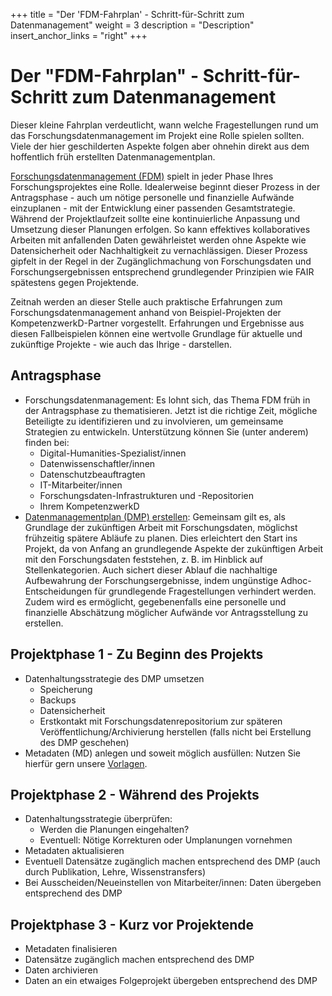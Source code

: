 +++
title = "Der 'FDM-Fahrplan' - Schritt-für-Schritt zum Datenmanagement"
weight = 3
description = "Description"
insert_anchor_links = "right"
+++

# Der "FDM-Fahrplan" - Schritt-für-Schritt zum Datenmanagement
Dieser kleine Fahrplan verdeutlicht, wann welche Fragestellungen rund um das Forschungsdatenmanagement im Projekt eine Rolle spielen sollten. Viele der hier geschilderten Aspekte folgen aber ohnehin direkt aus dem hoffentlich früh erstellten Datenmanagementplan.

[Forschungsdatenmanagement (FDM)](@/fdm/_index.md) spielt in jeder Phase Ihres Forschungsprojektes eine Rolle. Idealerweise beginnt dieser Prozess in der Antragsphase - auch um nötige personelle und finanzielle Aufwände einzuplanen - mit der Entwicklung einer passenden Gesamtstrategie. Während der Projektlaufzeit sollte eine kontinuierliche Anpassung und Umsetzung dieser Planungen erfolgen. So kann effektives kollaboratives Arbeiten mit anfallenden Daten gewährleistet werden ohne Aspekte wie Datensicherheit oder Nachhaltigkeit zu vernachlässigen. Dieser Prozess gipfelt in der Regel in der Zugänglichmachung von Forschungsdaten und Forschungsergebnissen entsprechend grundlegender Prinzipien wie FAIR spätestens gegen Projektende.

Zeitnah werden an dieser Stelle auch praktische Erfahrungen zum Forschungsdatenmanagement anhand von Beispiel-Projekten der KompetenzwerkD-Partner vorgestellt. Erfahrungen und Ergebnisse aus diesen Fallbeispielen können eine wertvolle Grundlage für aktuelle und zukünftige Projekte - wie auch das Ihrige - darstellen.

## Antragsphase
* Forschungsdatenmanagement: Es lohnt sich, das Thema FDM früh in der Antragsphase zu thematisieren. Jetzt ist die richtige Zeit, mögliche Beteiligte zu identifizieren und zu involvieren, um gemeinsame Strategien zu entwickeln. Unterstützung können Sie (unter anderem) finden bei:
  * Digital-Humanities-Spezialist/innen
  * Datenwissenschaftler/innen
  * Datenschutzbeauftragten
  * IT-Mitarbeiter/innen
  * Forschungsdaten-Infrastrukturen und -Repositorien
  * Ihrem KompetenzwerkD
* [Datenmanagementplan (DMP) erstellen](@/fdm/plan.md): Gemeinsam gilt es, als Grundlage der zukünftigen Arbeit mit Forschungsdaten, möglichst frühzeitig spätere Abläufe zu planen. Dies erleichtert den Start ins Projekt, da von Anfang an grundlegende Aspekte der zukünftigen Arbeit mit den Forschungsdaten feststehen, z. B. im Hinblick auf Stellenkategorien. Auch sichert dieser Ablauf die nachhaltige Aufbewahrung der Forschungsergebnisse, indem ungünstige Adhoc-Entscheidungen für grundlegende Fragestellungen verhindert werden. Zudem wird es ermöglicht, gegebenenfalls eine personelle und finanzielle Abschätzung möglicher Aufwände vor Antragsstellung zu erstellen.


## Projektphase 1 - Zu Beginn des Projekts
* Datenhaltungsstrategie des DMP umsetzen
  * Speicherung
  * Backups
  * Datensicherheit
  * Erstkontakt mit Forschungsdatenrepositorium zur späteren Veröffentlichung/Archivierung herstellen (falls nicht bei Erstellung des DMP geschehen)
* Metadaten (MD) anlegen und soweit möglich ausfüllen: Nutzen Sie hierfür gern unsere [Vorlagen](@/fdm/metadaten_schemas.md).

## Projektphase 2 - Während des Projekts
* Datenhaltungsstrategie überprüfen:
  * Werden die Planungen eingehalten?
  * Eventuell: Nötige Korrekturen oder Umplanungen vornehmen
* Metadaten aktualisieren
* Eventuell Datensätze zugänglich machen entsprechend des DMP (auch durch Publikation, Lehre, Wissenstransfers)
* Bei Ausscheiden/Neueinstellen von Mitarbeiter/innen: Daten übergeben entsprechend des DMP

## Projektphase 3 - Kurz vor Projektende
* Metadaten finalisieren
* Datensätze zugänglich machen entsprechend des DMP
* Daten archivieren
* Daten an ein etwaiges Folgeprojekt übergeben entsprechend des DMP
